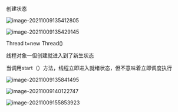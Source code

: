创建状态

![image-20211009135412805](C:\Users\18352\AppData\Roaming\Typora\typora-user-images\image-20211009135412805.png)

![image-20211009135429145](C:\Users\18352\AppData\Roaming\Typora\typora-user-images\image-20211009135429145.png)

Thread t=new Thread()

线程对象一但创建就进入到了新生状态

当调用start（）方法，线程立即进入就绪状态，但不意味着立即调度执行

![image-20211009135841495](C:\Users\18352\AppData\Roaming\Typora\typora-user-images\image-20211009135841495.png)

![image-20211009140122747](C:\Users\18352\AppData\Roaming\Typora\typora-user-images\image-20211009140122747.png)

![image-20211009155853923](C:\Users\18352\AppData\Roaming\Typora\typora-user-images\image-20211009155853923.png)